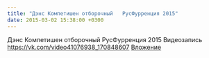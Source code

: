 ```yaml
---
title: "Дэнс Компетишен отборочный   РусФурренция 2015"
date: 2015-03-02 15:38:00 +0300
---
```


Дэнс Компетишен отборочный   РусФурренция 2015
Видеозапись
<a class="vk-attach" href="https://vk.com/video41076938_170848607">https://vk.com/video41076938_170848607</a>
<a class="vk-attach" href="https://vk.com/video41076938_170848607">Вложение</a>

